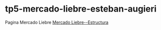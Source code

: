 # tp5-mercado-liebre-esteban-augieri
Pagina Mercado Liebre
[Mercado Liebre--Estructura](https://github.com/estebannahuel/tp5-mercado-liebre-esteban-augieri/tree/MLestructura)
